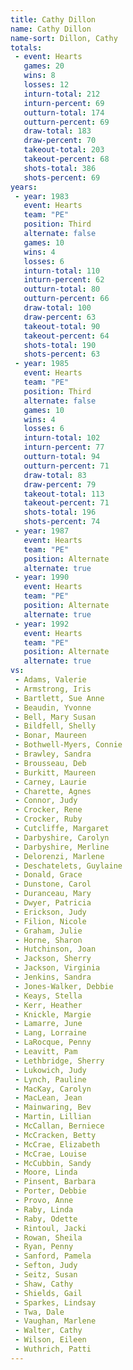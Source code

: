 ```yaml
---
title: Cathy Dillon
name: Cathy Dillon
name-sort: Dillon, Cathy
totals:
 - event: Hearts
   games: 20
   wins: 8
   losses: 12
   inturn-total: 212
   inturn-percent: 69
   outturn-total: 174
   outturn-percent: 69
   draw-total: 183
   draw-percent: 70
   takeout-total: 203
   takeout-percent: 68
   shots-total: 386
   shots-percent: 69
years:
 - year: 1983
   event: Hearts
   team: "PE"
   position: Third
   alternate: false
   games: 10
   wins: 4
   losses: 6
   inturn-total: 110
   inturn-percent: 62
   outturn-total: 80
   outturn-percent: 66
   draw-total: 100
   draw-percent: 63
   takeout-total: 90
   takeout-percent: 64
   shots-total: 190
   shots-percent: 63
 - year: 1985
   event: Hearts
   team: "PE"
   position: Third
   alternate: false
   games: 10
   wins: 4
   losses: 6
   inturn-total: 102
   inturn-percent: 77
   outturn-total: 94
   outturn-percent: 71
   draw-total: 83
   draw-percent: 79
   takeout-total: 113
   takeout-percent: 71
   shots-total: 196
   shots-percent: 74
 - year: 1987
   event: Hearts
   team: "PE"
   position: Alternate
   alternate: true
 - year: 1990
   event: Hearts
   team: "PE"
   position: Alternate
   alternate: true
 - year: 1992
   event: Hearts
   team: "PE"
   position: Alternate
   alternate: true
vs:
 - Adams, Valerie
 - Armstrong, Iris
 - Bartlett, Sue Anne
 - Beaudin, Yvonne
 - Bell, Mary Susan
 - Bildfell, Shelly
 - Bonar, Maureen
 - Bothwell-Myers, Connie
 - Brawley, Sandra
 - Brousseau, Deb
 - Burkitt, Maureen
 - Carney, Laurie
 - Charette, Agnes
 - Connor, Judy
 - Crocker, Rene
 - Crocker, Ruby
 - Cutcliffe, Margaret
 - Darbyshire, Carolyn
 - Darbyshire, Merline
 - Delorenzi, Marlene
 - Deschatelets, Guylaine
 - Donald, Grace
 - Dunstone, Carol
 - Duranceau, Mary
 - Dwyer, Patricia
 - Erickson, Judy
 - Filion, Nicole
 - Graham, Julie
 - Horne, Sharon
 - Hutchinson, Joan
 - Jackson, Sherry
 - Jackson, Virginia
 - Jenkins, Sandra
 - Jones-Walker, Debbie
 - Keays, Stella
 - Kerr, Heather
 - Knickle, Margie
 - Lamarre, June
 - Lang, Lorraine
 - LaRocque, Penny
 - Leavitt, Pam
 - Lethbridge, Sherry
 - Lukowich, Judy
 - Lynch, Pauline
 - MacKay, Carolyn
 - MacLean, Jean
 - Mainwaring, Bev
 - Martin, Lillian
 - McCallan, Berniece
 - McCracken, Betty
 - McCrae, Elizabeth
 - McCrae, Louise
 - McCubbin, Sandy
 - Moore, Linda
 - Pinsent, Barbara
 - Porter, Debbie
 - Provo, Anne
 - Raby, Linda
 - Raby, Odette
 - Rintoul, Jacki
 - Rowan, Sheila
 - Ryan, Penny
 - Sanford, Pamela
 - Sefton, Judy
 - Seitz, Susan
 - Shaw, Cathy
 - Shields, Gail
 - Sparkes, Lindsay
 - Twa, Dale
 - Vaughan, Marlene
 - Walter, Cathy
 - Wilson, Eileen
 - Wuthrich, Patti
---
```

